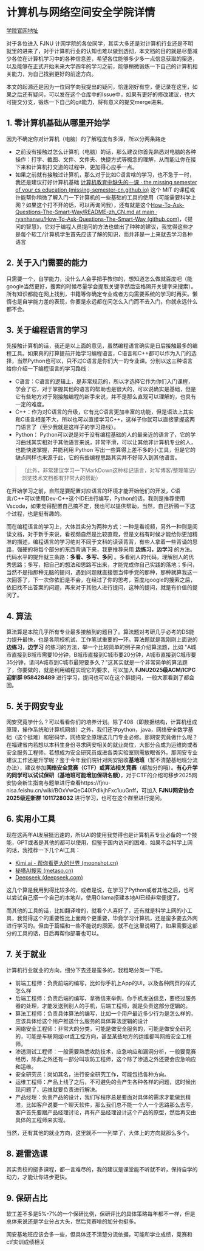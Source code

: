 # 计算机与网络空间安全学院详情

[学院官网地址](https://ccs.fjnu.edu.cn/main.htm)

对于各位进入 FJNU 计网学院的各位同学，其实大多还是对计算机行业还是不明就里的进来了，对于计算机行业的认知也难以做到透彻，本文档的目的就是尽量减少各位在计算机学习中的各种信息差，希望各位能够多少多一点信息获取的渠道，以及能够在正式开始未来大学四年的学习之前，能够稍微锻炼一下自己的计算机相关能力，为自己找到更好的前途方向。

本文的起源还是因为一位同学向我提出的疑问，恰逢刚好有空，便记录在这里，如果之后还有疑问，可以发在这个仓库中的Issue中，如果有更好的修改建议，也大可提交分支，锻炼一下自己的git能力，将有意义的提交merge进来。

## 1. 零计算机基础从哪里开始学

因为不确定你对计算机（电脑）的了解程度有多深，所以分两条路走

- 之前没有接触过怎么计算机（电脑）的话，那么建议你首先熟悉对电脑的各种操作：打字、截图、文件、文件夹、快捷方式等概念的理解，从而能让你在接下来和计算机打交道的过程中，更加得心应手一点。
- 如果之前就有接触过计算机，那么对于比如C语言啥的学习，也不急于一时，我还是建议打好计算机基础 [计算机教育中缺失的一课 · the missing semester of your cs education (missing-semester-cn.github.io)](https://missing-semester-cn.github.io/) 这个 MIT 的课程或许能帮你稍微了解入门一下计算机的一些基础的工具的使用（可能需要科学上网？如果这个打不开的话，可以再询问我），还有就是这个[How-To-Ask-Questions-The-Smart-Way/README-zh_CN.md at main · ryanhanwu/How-To-Ask-Questions-The-Smart-Way (github.com)](https://github.com/ryanhanwu/How-To-Ask-Questions-The-Smart-Way/blob/main/README-zh_CN.md)，《提问的智慧》，它对于编程人员提问的方法也做出了种种的建议，我觉得这些才是每个软工/计算机学生首先应该了解的知识，而并非是一上来就去学习各种语言

## 2. 关于入门需要的能力 

只需要一个，自学能力，没什么人会手把手教你的，想知道怎么做就百度吧（能google当然更好，搜索的时候尽量学会提取关键字然后空格隔开关键字来搜索）。所有知识都能在网上找到，书籍等你确定专业或者方向需要系统的学习时再买。懒惰也是自学能力差的表现，你要是永远都在问怎么入门而不去入门，你就永远什么都不会。

## 3. 关于编程语言的学习

先接触计算机的话，我还是以上面的意见，虽然编程语言确实是日后接触最多的编程工具。如果真的打算提前开始学习编程语言，C语言和C++都可以作为入门的选择，当然Python也可以，只不过C语言是你们大一的专业课。分别以这三种语言给你介绍一下编程语言的学习路线：

- C语言：C语言的逻辑上，是非常规范的，所以才选择它作为你们入门课程，学会了它，对于掌握其他的语言的帮助也是很大的，可以说确实是基础，但是它有些地方对于刚接触编程的新手来说，并不是那么直观可以理解的，也具有一定的难度。
- C++：作为对C语言的升级，它有比C语言更加丰富的功能，但是语法上其实和C语言相差不大，所以也可以直接学习C++，这样子你就可以直接掌握这两门语言了（至少我就是这样子的学习路线）。
- Python： Python可以说是对于没有编程基础的人的最亲近的语言了，它的学习曲线其实相对于其他语言来说，非常平滑，可以让其他非计算机专业的人，也能快速掌握，并能利用 Python 写出一些算得上差不多的小工具，但是它的缺点同样也来源于此，它的有些编程思路其实并不好带入到其他语言。

> （此外，非常建议学习一下MarkDown这种标记语言，对写博客/整理笔记/浏览技术文档都有非常大的帮助）

在开始学习之前，自然是要配置对应语言的环境才能开始他们的开发，C语言/C++可以使用Dev-C++这个IDE进行编写，Python的话，我则是推荐使用Vscode，如果觉得配置自己搞不定，我也可以提供帮助，当然，自己折腾一下这个过程，也是挺有趣的。

而在编程语言的学习上，大体其实分为两种方式：一种是看视频，另外一种则是阅读文档，对于新手来说，看视频自然是比较直观，但是文档有时候才能给你更加精准的描述，编程语言的学习绝对不同于文科的读读背背，有些人拿着一些背诵的思路，强硬的将每个部分的东西背诵下来，我更推荐采用 **边练习，边学习** 的方法。代码水平的提升就三条路：**多看、多写、多问** 。多看别人的代码，理解别人的优秀思路；多写，把自己的想法和思路写出来，才能完成你自己实践的落地；多问，当然不是指那种无脑的提问，遇到问题就直接想当伸手党的那种，那种就算我这一次回答了，下一次你依旧是不会，在经过了你的思考，百度/google的搜索之后，依旧找不出答案的问题，再来对于其他人进行提问，这种的提问，就是有价值的提问了。

## 4. 算法

算法算是本院几乎所有专业最多接触到的题目了。算法题对考研几乎必考的DS能力提升最快，也是各院校机试、工作笔试重要的一环。算法题就是我刚刚上面说的 **边练习，边学习** 的练习的方法，举一个比较简单的例子来介绍算法题，比如 "A城市直接到B城市需要10分钟，B城市直接到C城市要20分钟，A城市直接到C城市要35分钟，请问A城市到C城市最短要多久？"这其实就是一个非常简单的算法题了，你要做的，就是利用编程实现它的要求，可以加入 **FJNU2025级ACM/ICPC迎新群 958428489** 进行学习，提问也可以在这个群提问，一般大家看到了都会回。

## 5. 关于网安专业

网安究竟学什么？可以看看你们的培养计划。除了408（即数据结构，计算机组成原理，操作系统和计算机网络）之外，我们还学python，java，网络安全数学基础（这个挺难）和密码学，网络安全原理这几门专业必修。那网安究竟做什么呢？在福建省内若想以本科生身份寻求网安相关的就业岗位，大部分会成为运维岗或者安全服务工程师。若想成为安全研究员或进各类实验室则需放眼省外。那网安专业建议工作还是升学呢？鉴于今年我们院针对网安招收**基地班**（暂不清楚基地班分流办法），建议参加**网络安全竞赛（CTF）或算法相关竞赛**（都加分的哦）。**有心升学的同学可以试试保研（基地班可能增加保研名额）**，对于CTF的介绍可移步2025网安协会新生指南与题单进行查看https://fjnu-nisa.feishu.cn/wiki/BOxVwQeC4iXPdIkjhFxc1uuGnff，可加入 **FJNU网安协会2025级迎新群 1011728032** 进行学习，也可在这个群里进行提问。

## 6. 实用小工具

现在这两年AI发展挺迅速的，所以AI的使用我觉得也是计算机系专业必备的一个技能，GPT或者是其他的都可以使用，但鉴于国内访问的困难，如果不会科学上网的话，我推荐一下几个AI工具：

- [Kimi.ai - 帮你看更大的世界 (moonshot.cn)](https://kimi.moonshot.cn/)
- [秘塔AI搜索 (metaso.cn)](https://metaso.cn/)
- [Deepseek (deepseek.com)](https://chat.deepseek.com/)

这几个算是我用到得比较多的，或者是说，在学习了Python或者其他之后，也可以尝试自己搭一个自己的本地AI，使用Ollama搭建本地AI已经非常便捷了。

而其他的工具的话，比如翻译啥的，就看个人喜好了，还有就是科学上网的小工具，我觉得这个的重要性比上面两个更重要，毕竟学习计算机，还是蛮多要去外网进行学习的。但由于篇幅和一些不能说的原因，就不在这里说明了，如果需要这部分的工具的话，日后再帮你部署也可以。

## 7. 关于就业

计算机行业就业的方向，细分下去还是蛮多的，我粗略分类一下吧。

- 前端工程师：负责前端的编写，比如你手机上App的UI，以及各种网页的样式怎么样
- 后端工程师：负责后端的编写，拿微信来举例，你手机发送信息，要经过服务器的处理，才能发送到别人的手机，后端工程师，就是负责这部分逻辑的。
- 算法工程师：负责具体算法的编写，比如一个用户最近多少行为是怎么样的，应该具体给这个用户推送什么服务的具体算法逻辑的设计
- 网络安全工程师：非常大的分类，可能是做安全服务的，可能是做安全研究的，可能是车联网或iot或工控方向，甚至某些地方的运维都叫网络安全工程师。
- 渗透测试工程师：一般需要熟悉攻防技术，应急响应和漏洞分析，一般要竞赛经历，除此之外还有一部分叫攻防工程师，这个除了渗透之外还要会应急响应和运维。
- 安全研究员：岗如其名，进行安全研究工作，可能包括各种方向。
- 运维工程师：产品上线了之后，不可避免的会产生各种各样的问题，这时候出现问题了，运维就要负责进行解决。
- 产品经理：负责产品的设计，我们写程序总是要面对具体的需求才能做到精准，比如客户说要一个聊天软件，那么我们总不能一个人一个思路那么去写，客户首先要跟产品经理讨论，再有产品经理设计这个产品的原型，然后再交由具体的工程师来实现。

当然，还有其他的就业方向，这里就不一一列举了，大体上的方向就那么多个。

## 8. 避雷选课

其实贵校的挺多课程，都一言难尽的，我的建议是课堂能不听就不听，保持自学的动力，才能让你进步更快。

## 9. 保研占比

软工差不多是5%-7%的一个保研比例，保研评比的具体策略每年都不一样，但是总体来说还是学业分占大头，然后竞赛啥的加分也挺多。

网安基地班应该会多一些，但具体还不清楚分流依据，可能和学业成绩，竞赛和ctf实训成绩相关
